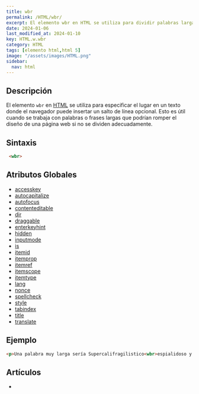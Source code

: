 ```yaml
---
title: wbr
permalink: /HTML/wbr/
excerpt: El elemento wbr en HTML se utiliza para dividir palabras largas en un salto de línea.
date: 2024-01-06
last_modified_at: 2024-01-10
key: HTML.w.wbr
category: HTML
tags: [elemento html,html 5]
image: "/assets/images/HTML.png"
sidebar:
  nav: html
---
```


## Descripción


El elemento `wbr` en [HTML](https://www.manualweb.net/html/) se utiliza para especificar el lugar en un texto donde el navegador puede insertar un salto de línea opcional. Esto es útil cuando se trabaja con palabras o frases largas que podrían romper el diseño de una página web si no se dividen adecuadamente.


## Sintaxis


```html
 <wbr>
```


## Atributos Globales

- [accesskey](https://www.w3api.com/HTML/accesskey/)
- [autocapitalize](https://www.w3api.com/HTML/autocapitalize/)
- [autofocus](https://www.w3api.com/HTML/autofocus/)
- [contenteditable](https://www.w3api.com/HTML/contenteditable/)
- [dir](https://www.w3api.com/HTML/dir/)
- [draggable](https://www.w3api.com/HTML/draggable/)
- [enterkeyhint](https://www.w3api.com/HTML/enterkeyhint/)
- [hidden](https://www.w3api.com/HTML/hidden/)
- [inputmode](https://www.w3api.com/HTML/inputmode/)
- [is](https://www.w3api.com/HTML/is/)
- [itemid](https://www.w3api.com/HTML/itemid/)
- [itemprop](https://www.w3api.com/HTML/itemprop/)
- [itemref](https://www.w3api.com/HTML/itemref/)
- [itemscope](https://www.w3api.com/HTML/itemscope/)
- [itemtype](https://www.w3api.com/HTML/itemtype/)
- [lang](https://www.w3api.com/HTML/lang/)
- [nonce](https://www.w3api.com/HTML/nonce/)
- [spellcheck](https://www.w3api.com/HTML/spellcheck/)
- [style](https://www.w3api.com/HTML/style/)
- [tabindex](https://www.w3api.com/HTML/tabindex/)
- [title](https://www.w3api.com/HTML/title/)
- [translate](https://www.w3api.com/HTML/translate/)

## Ejemplo


```html
<p>Una palabra muy larga sería Supercalifragilistico<wbr>espialidoso y el elemento wbr nos permote el poder dividirla en un salto de línea.</p>
```


## Artículos

- 
